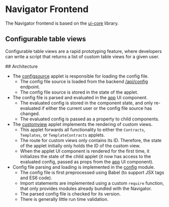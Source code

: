 Navigator Frontend
=================

The Navigator frontend is based on the [ui-core](./src/ui-core/src) library.


Configurable table views
------------------------

Configurable table views are a rapid prototyping feature,
where developers can write a script that returns a list of custom table views for a given user.

## Architecture

- The [configsource](./src/applets/configsource) applet is responsible for loading the config file.
  - The config file source is loaded from the backend
    [/api/config](http://localhost:8000/api/config) endpoint.
  - The config file source is stored in the state of the applet.
- The config file is parsed and evaluated in the [app](./src/applets/app) UI component.
  - The evaluated config is stored in the component state, and only re-evaluated if either
    the current user or the config file source has changed.
  - The evaluated config is passed as a property to child components.
- The [customview](./src/applets/customview) applet implements the rendering of custom views.
  - This applet forwards all functionality to either the `Contracts`, `Templates`,
    or `TemplateContracts` applets.
  - The route for custom views only contains its ID.
    Therefore, the state of the applet initially only holds the ID of the custom view.
  - When the applet UI component is rendered for the first time,
    it initializes the state of the child applet (it now has access to the evaluated config,
    passed as props from the [app](./src/applets/app) UI component).
- Config file parsing and loading is implemented in the [config](./src/config) module.
  - The config file is first preprocessed using Babel (to support JSX tags and ES6 code).
  - Import statements are implemented using a custom `require` function,
    that only provides modules already bundled with the Navigator.
  - The parsed config file is checked for its version.
  - There is generally little run time validation.
